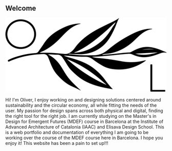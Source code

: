 ## Welcome

![olive branch logo](images/olive_branch_logo.png)

Hi! I'm Oliver, I enjoy working on and designing solutions centered around sustainability and the circular economy, all while fitting the needs of the user. My passion for design spans across both physical and digital, finding the right tool for the right job.
I am currently studying on the Master's in Design for Emergent Futures (MDEF) course in Barcelona at the Institute of Advanced Architecture of Catalonia (IAAC) and Elisava Design School.
This is a web portfolio and documentation of everything I am going to be working over the course of the MDEF course here in Barcelona. 
I hope you enjoy it! This website has been a pain to set up!!!
